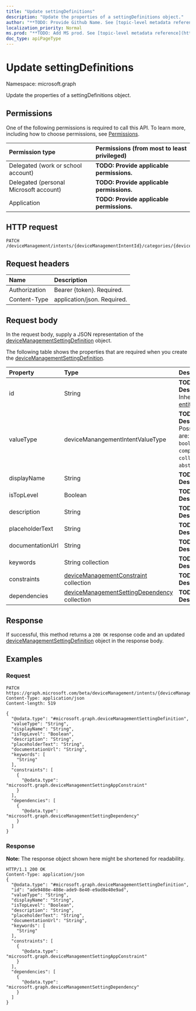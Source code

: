 ```yaml
---
title: "Update settingDefinitions"
description: "Update the properties of a settingDefinitions object."
author: "**TODO: Provide Github Name. See [topic-level metadata reference](https://msgo.azurewebsites.net/add/document/guidelines/metadata.html#topic-level-metadata)**"
localization_priority: Normal
ms.prod: "**TODO: Add MS prod. See [topic-level metadata reference](https://msgo.azurewebsites.net/add/document/guidelines/metadata.html#topic-level-metadata)**"
doc_type: apiPageType
---
```


# Update settingDefinitions

Namespace: microsoft.graph

Update the properties of a settingDefinitions object.

## Permissions
One of the following permissions is required to call this API. To learn more, including how to choose permissions, see [Permissions](/concepts/permissions-reference.md).

|Permission type|Permissions (from most to least privileged)|
|:---|:---|
|Delegated (work or school account)|**TODO: Provide applicable permissions.**|
|Delegated (personal Microsoft account)|**TODO: Provide applicable permissions.**|
|Application|**TODO: Provide applicable permissions.**|

## HTTP request

<!-- {
  "blockType": "ignored"
}
-->
``` http
PATCH /deviceManagement/intents/{deviceManagementIntentId}/categories/{deviceManagementIntentSettingCategoryId}/settingDefinitions
```

## Request headers
|Name|Description|
|:---|:---|
|Authorization|Bearer {token}. Required.|
|Content-Type|application/json. Required.|

## Request body
In the request body, supply a JSON representation of the [deviceManagementSettingDefinition](../resources/devicemanagementsettingdefinition.md) object.

The following table shows the properties that are required when you create the [deviceManagementSettingDefinition](../resources/devicemanagementsettingdefinition.md).

|Property|Type|Description|
|:---|:---|:---|
|id|String|**TODO: Add Description** Inherited from [entity](../resources/entity.md)|
|valueType|deviceManangementIntentValueType|**TODO: Add Description**. Possible values are: `integer`, `boolean`, `string`, `complex`, `collection`, `abstractComplex`.|
|displayName|String|**TODO: Add Description**|
|isTopLevel|Boolean|**TODO: Add Description**|
|description|String|**TODO: Add Description**|
|placeholderText|String|**TODO: Add Description**|
|documentationUrl|String|**TODO: Add Description**|
|keywords|String collection|**TODO: Add Description**|
|constraints|[deviceManagementConstraint](../resources/devicemanagementconstraint.md) collection|**TODO: Add Description**|
|dependencies|[deviceManagementSettingDependency](../resources/devicemanagementsettingdependency.md) collection|**TODO: Add Description**|



## Response

If successful, this method returns a `200 OK` response code and an updated [deviceManagementSettingDefinition](../resources/devicemanagementsettingdefinition.md) object in the response body.

## Examples

### Request
<!-- {
  "blockType": "request",
  "name": "update_settingdefinitions"
}
-->
``` http
PATCH https://graph.microsoft.com/beta/deviceManagement/intents/{deviceManagementIntentId}/categories/{deviceManagementIntentSettingCategoryId}/settingDefinitions
Content-Type: application/json
Content-length: 519

{
  "@odata.type": "#microsoft.graph.deviceManagementSettingDefinition",
  "valueType": "String",
  "displayName": "String",
  "isTopLevel": "Boolean",
  "description": "String",
  "placeholderText": "String",
  "documentationUrl": "String",
  "keywords": [
    "String"
  ],
  "constraints": [
    {
      "@odata.type": "microsoft.graph.deviceManagementSettingAppConstraint"
    }
  ],
  "dependencies": [
    {
      "@odata.type": "microsoft.graph.deviceManagementSettingDependency"
    }
  ]
}
```

### Response
**Note:** The response object shown here might be shortened for readability.
<!-- {
  "blockType": "response",
  "truncated": true
}
-->
``` http
HTTP/1.1 200 OK
Content-Type: application/json
{
  "@odata.type": "#microsoft.graph.deviceManagementSettingDefinition",
  "id": "ade9408e-408e-ade9-8e40-e9ad8e40e9ad",
  "valueType": "String",
  "displayName": "String",
  "isTopLevel": "Boolean",
  "description": "String",
  "placeholderText": "String",
  "documentationUrl": "String",
  "keywords": [
    "String"
  ],
  "constraints": [
    {
      "@odata.type": "microsoft.graph.deviceManagementSettingAppConstraint"
    }
  ],
  "dependencies": [
    {
      "@odata.type": "microsoft.graph.deviceManagementSettingDependency"
    }
  ]
}
```

